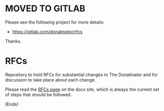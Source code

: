 # MOVED TO GITLAB #

Please see the following project for more details:

* https://gitlab.com/donatinator/rfcs

Thanks.

# RFCs #

Repository to hold RFCs for substantial changes to The Donatinator and for discussion to take place about each change.

Please read the [RFCs page](https://donatinator.org/about/rfcs/) on the docs site, which is always the current set of
steps that should be followed.

(Ends)
